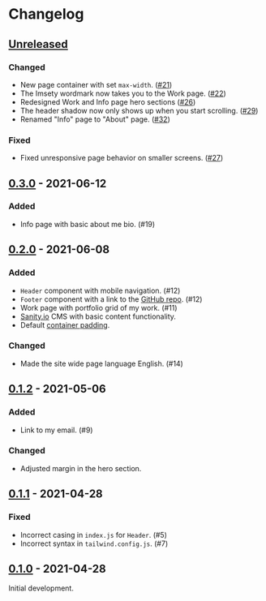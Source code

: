 # Changelog

## [Unreleased]

### Changed

- New page container with set `max-width`. ([#21](https://github.com/imse-ty/imsety.com/issues/21))
- The Imsety wordmark now takes you to the Work page. ([#22](https://github.com/imse-ty/imsety.com/issues/22))
- Redesigned Work and Info page hero sections ([#26](https://github.com/imse-ty/imsety.com/issues/26))
- The header shadow now only shows up when you start scrolling. ([#29](https://github.com/imse-ty/imsety.com/issues/29))
- Renamed "Info" page to "About" page. ([#32](https://github.com/imse-ty/imsety.com/issues/32))

### Fixed

- Fixed unresponsive page behavior on smaller screens. ([#27](https://github.com/imse-ty/imsety.com/issues/27))

## [0.3.0] - 2021-06-12

### Added

- Info page with basic about me bio. (#19)

## [0.2.0] - 2021-06-08

### Added

- `Header` component with mobile navigation. (#12)
- `Footer` component with a link to the [GitHub repo](https://github.com/imse-ty/imsety.com). (#12)
- Work page with portfolio grid of my work. (#11)
- [Sanity.io](https://www.sanity.io/) CMS with basic content functionality.
- Default [container padding](https://tailwindcss.com/docs/container).

### Changed

- Made the site wide page language English. (#14)

## [0.1.2] - 2021-05-06

### Added

- Link to my email. (#9)

### Changed

- Adjusted margin in the hero section.

## [0.1.1] - 2021-04-28

### Fixed

- Incorrect casing in `index.js` for `Header`. (#5)
- Incorrect syntax in `tailwind.config.js`. (#7)

## [0.1.0] - 2021-04-28

Initial development.

[unreleased]: https://github.com/imse-ty/imsety.com/compare/v0.3.0...HEAD
[0.3.0]: https://github.com/imse-ty/imsety.com/compare/v0.2.0...v0.3.0
[0.2.0]: https://github.com/imse-ty/imsety.com/compare/v0.1.2...v0.2.0
[0.1.2]: https://github.com/imse-ty/imsety.com/compare/v0.1.1...v0.1.2
[0.1.1]: https://github.com/imse-ty/imsety.com/compare/v0.1.0...v0.1.1
[0.1.0]: https://github.com/imse-ty/imsety.com/releases/tag/v0.1.0
